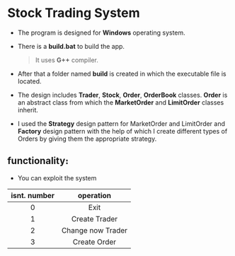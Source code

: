 # Stock Trading System

- The program is designed for **Windows** operating system.

- There is a **build.bat** to build the app․

  > It uses **G++** compiler.

- After that a folder named **build** is created in which the executable file is located.

- The design includes **Trader**, **Stock**, **Order**, **OrderBook** classes.
  **Order** is an abstract class from which the **MarketOrder** and **LimitOrder** classes inherit.

- I used the **Strategy** design pattern for MarketOrder and LimitOrder and
  **Factory** design pattern with the help of which I create different types of Orders by giving them the appropriate strategy.

## functionality։

- You can exploit the system

| isnt. number |     operation     |
| :----------: | :---------------: |
|      0       |       Exit        |
|      1       |   Create Trader   |
|      2       | Change now Trader |
|      3       |   Create Order    |
